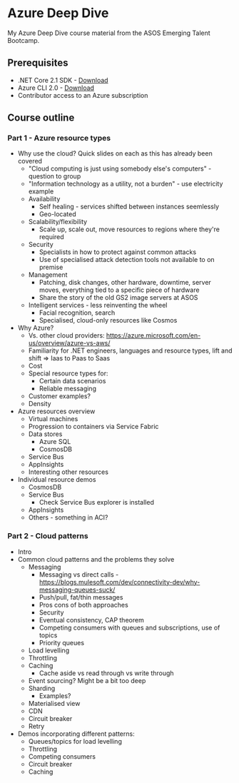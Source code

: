 # Azure Deep Dive

My Azure Deep Dive course material from the ASOS Emerging Talent Bootcamp.

## Prerequisites

* .NET Core 2.1 SDK - [Download](https://www.microsoft.com/net/download/dotnet-core/2.1)
* Azure CLI 2.0 - [Download](https://docs.microsoft.com/en-us/cli/azure/install-azure-cli?view=azure-cli-latest)
* Contributor access to an Azure subscription

## Course outline

### Part 1 - Azure resource types

* Why use the cloud? Quick slides on each as this has already been covered
    * "Cloud computing is just using somebody else's computers" - question to group
    * "Information technology as a utility, not a burden" - use electricity example
    * Availability
        * Self healing - services shifted between instances seemlessly 
        * Geo-located
    * Scalability/flexibility
        * Scale up, scale out, move resources to regions where they're required
    * Security
        * Specialists in how to protect against common attacks
        * Use of specialised attack detection tools not available to on premise 
    * Management
        * Patching, disk changes, other hardware, downtime, server moves, everything tied to a specific piece of hardware
        * Share the story of the old GS2 image servers at ASOS
    * Intelligent services - less reinventing the wheel
        * Facial recognition, search
        * Specialised, cloud-only resources like Cosmos
* Why Azure? 
    * Vs. other cloud providers: https://azure.microsoft.com/en-us/overview/azure-vs-aws/
    * Familiarity for .NET engineers, languages and resource types, lift and shift => Iaas to Paas to Saas
    * Cost
    * Special resource types for:
        * Certain data scenarios
        * Reliable messaging
    * Customer examples?
    * Density
* Azure resources overview
    * Virtual machines
    * Progression to containers via Service Fabric
    * Data stores
        * Azure SQL
        * CosmosDB
    * Service Bus
    * AppInsights
    * Interesting other resources
* Individual resource demos
    * CosmosDB
    * Service Bus
        * Check Service Bus explorer is installed
    * AppInsights
    * Others - something in ACI?

### Part 2 - Cloud patterns

* Intro
* Common cloud patterns and the problems they solve 
    * Messaging
        * Messaging vs direct calls - https://blogs.mulesoft.com/dev/connectivity-dev/why-messaging-queues-suck/
        * Push/pull, fat/thin messages
        * Pros cons of both approaches
        * Security
        * Eventual consistency, CAP theorem
        * Competing consumers with queues and subscriptions, use of topics
        * Priority queues
    * Load levelling
    * Throttling
    * Caching
        * Cache aside vs read through vs write through
    * Event sourcing? Might be a bit too deep
    * Sharding
        * Examples?
    * Materialised view
    * CDN
    * Circuit breaker
    * Retry
* Demos incorporating different patterns:
    * Queues/topics for load levelling
    * Throttling
    * Competing consumers
    * Circuit breaker
    * Caching 

